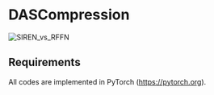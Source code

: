 # DASCompression
![SIREN_vs_RFFN](./figures/siren_vs_rffn_50_40epoch.gif)

## Requirements
All codes are implemented in PyTorch (https://pytorch.org).
